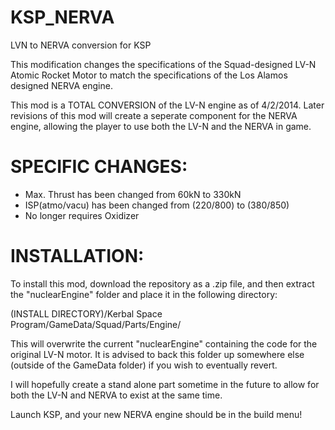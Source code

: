 KSP_NERVA
=========

LVN to NERVA conversion for KSP

This modification changes the specifications of the Squad-designed LV-N Atomic Rocket Motor to match the specifications of the Los Alamos designed NERVA engine. 

This mod is a TOTAL CONVERSION of the LV-N engine as of 4/2/2014. Later revisions of this mod will create a seperate component for the NERVA engine, allowing the player to use both the LV-N and the NERVA in game.

SPECIFIC CHANGES:
==========================================================================================================================

- Max. Thrust has been changed from 60kN to 330kN
- ISP(atmo/vacu) has been changed from (220/800) to (380/850)
- No longer requires Oxidizer

INSTALLATION:
==========================================================================================================================

To install this mod, download the repository as a .zip file, and then extract the "nuclearEngine" folder and place it in the following directory: 

(INSTALL DIRECTORY)/Kerbal Space Program/GameData/Squad/Parts/Engine/

This will overwrite the current "nuclearEngine" containing the code for the original LV-N motor. It is advised to back this folder up somewhere else (outside of the GameData folder) if you wish to eventually revert. 

I will hopefully create a stand alone part sometime in the future to allow for both the LV-N and NERVA to exist at the same time. 

Launch KSP, and your new NERVA engine should be in the build menu!
